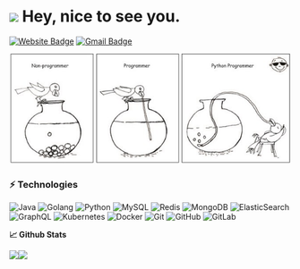 <h1><img src="https://emojis.slackmojis.com/emojis/images/1531849430/4246/blob-sunglasses.gif?1531849430" width="30"/> Hey, nice to see you.</h1>

[![Website Badge](https://img.shields.io/badge/Website-3b5998?style=flat-square&logo=google-chrome&logoColor=white)](https://ubisoft-potato.github.io/)
[![Gmail Badge](https://img.shields.io/badge/-1354250064mdzz@gmail.com-c14438?style=flat-square&logo=Gmail&logoColor=white&link=mailto:1354250064mdzz@gmail.com)](mailto:1354250064mdzz@gmail.com)

![Python Programmer](https://raw.githubusercontent.com/Ubisoft-potato/pic/master/py.jpg)


### ⚡ Technologies

![Java](https://img.shields.io/badge/-Java-E34A86?style=flat-square&logo=java)
![Golang](https://img.shields.io/badge/-Golang-00599C?style=flat-square&logo=go)
![Python](https://img.shields.io/badge/-Python-black?style=flat-square&logo=Python)
![MySQL](https://img.shields.io/badge/-MySQL-black?style=flat-square&logo=mysql)
![Redis](https://img.shields.io/badge/-Redis-black?style=flat-square&logo=Redis)
![MongoDB](https://img.shields.io/badge/-MongoDB-black?style=flat-square&logo=mongodb)
![ElasticSearch](https://img.shields.io/badge/-ElasticSearch-005571?style=flat-square&logo=elasticsearch)
![GraphQL](https://img.shields.io/badge/-GraphQL-E10098?style=flat-square&logo=graphql)
![Kubernetes](https://img.shields.io/badge/-Kubernetes-000?&logo=Kubernetes)
![Docker](https://img.shields.io/badge/-Docker-black?style=flat-square&logo=docker)
![Git](https://img.shields.io/badge/-Git-black?style=flat-square&logo=git)
![GitHub](https://img.shields.io/badge/-GitHub-181717?style=flat-square&logo=github)
![GitLab](https://img.shields.io/badge/-GitLab-FCA121?style=flat-square&logo=gitlab)


 <b>📈 Github Stats</b>

<img height="137px" src="https://github-readme-stats.vercel.app/api?username=Ubisoft-potato&show_icons=true&hide_border=true&&count_private=true&include_all_commits=true&line_height=21&text_color=000&icon_color=000&bg_color=0,ea6161,ffc64d,fffc4d,52fa5a&theme=graywhite" /><!-- wi*quL3fcV --><img height="137px" src="https://github-readme-stats.vercel.app/api/top-langs/?username=Ubisoft-potato&show_icons=true&hide_border=true&layout=compact&langs_count=8&hide=vue,html,javascript,css&text_color=000&icon_color=fff&bg_color=0,52fa5a,4dfcff,c64dff&theme=graywhite"/>

